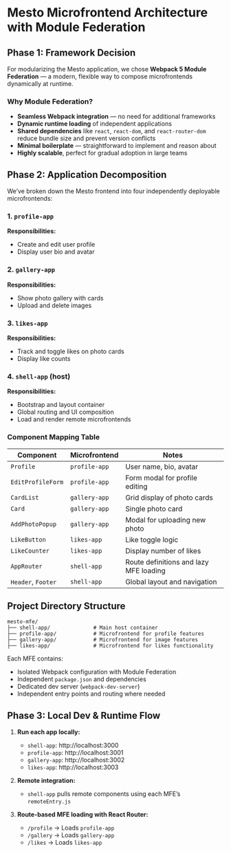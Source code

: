 # Mesto Microfrontend Architecture with Module Federation

## Phase 1: Framework Decision

For modularizing the Mesto application, we chose **Webpack 5 Module Federation** — a modern, flexible way to compose microfrontends dynamically at runtime.

### Why Module Federation?
- **Seamless Webpack integration** — no need for additional frameworks
- **Dynamic runtime loading** of independent applications
- **Shared dependencies** like `react`, `react-dom`, and `react-router-dom` reduce bundle size and prevent version conflicts
- **Minimal boilerplate** — straightforward to implement and reason about
- **Highly scalable**, perfect for gradual adoption in large teams

## Phase 2: Application Decomposition

We’ve broken down the Mesto frontend into four independently deployable microfrontends:

### 1. `profile-app`
**Responsibilities:**
- Create and edit user profile
- Display user bio and avatar

### 2. `gallery-app`
**Responsibilities:**
- Show photo gallery with cards
- Upload and delete images

### 3. `likes-app`
**Responsibilities:**
- Track and toggle likes on photo cards
- Display like counts

### 4. `shell-app` (host)
**Responsibilities:**
- Bootstrap and layout container
- Global routing and UI composition
- Load and render remote microfrontends

### Component Mapping Table

| Component                | Microfrontend    | Notes                                    |
|-------------------------|------------------|------------------------------------------|
| `Profile`               | `profile-app`    | User name, bio, avatar                   |
| `EditProfileForm`       | `profile-app`    | Form modal for profile editing           |
| `CardList`              | `gallery-app`    | Grid display of photo cards              |
| `Card`                  | `gallery-app`    | Single photo card                        |
| `AddPhotoPopup`         | `gallery-app`    | Modal for uploading new photo            |
| `LikeButton`            | `likes-app`      | Like toggle logic                        |
| `LikeCounter`           | `likes-app`      | Display number of likes                  |
| `AppRouter`             | `shell-app`      | Route definitions and lazy MFE loading   |
| `Header`, `Footer`      | `shell-app`      | Global layout and navigation             |

## Project Directory Structure

```
mesto-mfe/
├── shell-app/              # Main host container
├── profile-app/            # Microfrontend for profile features
├── gallery-app/            # Microfrontend for image features
├── likes-app/              # Microfrontend for likes functionality
```

Each MFE contains:
- Isolated Webpack configuration with Module Federation
- Independent `package.json` and dependencies
- Dedicated dev server (`webpack-dev-server`)
- Independent entry points and routing where needed

## Phase 3: Local Dev & Runtime Flow

1. **Run each app locally:**
    - `shell-app`: http://localhost:3000
    - `profile-app`: http://localhost:3001
    - `gallery-app`: http://localhost:3002
    - `likes-app`: http://localhost:3003

2. **Remote integration:**
    - `shell-app` pulls remote components using each MFE’s `remoteEntry.js`

3. **Route-based MFE loading with React Router:**
    - `/profile` → Loads `profile-app`
    - `/gallery` → Loads `gallery-app`
    - `/likes` → Loads `likes-app`